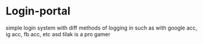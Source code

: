 # Login-portal
simple login system with diff methods of logging in such as with google acc, ig acc, fb acc, etc asd
tilak is a pro gamer